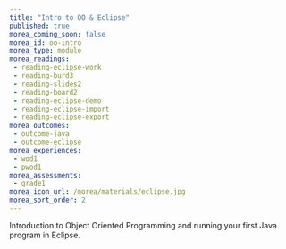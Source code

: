 ```yaml
---
title: "Intro to OO & Eclipse"
published: true
morea_coming_soon: false
morea_id: oo-intro
morea_type: module
morea_readings:
 - reading-eclipse-work
 - reading-burd3
 - reading-slides2
 - reading-board2
 - reading-eclipse-demo
 - reading-eclipse-import
 - reading-eclipse-export
morea_outcomes:
 - outcome-java
 - outcome-eclipse
morea_experiences:
 - wod1
 - pwod1
morea_assessments:
 - grade1
morea_icon_url: /morea/materials/eclipse.jpg
morea_sort_order: 2
---
```


Introduction to Object Oriented Programming and running your first Java program in Eclipse.
